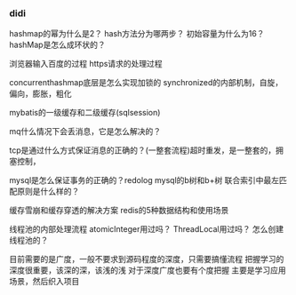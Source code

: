 ### didi
hashmap的幂为什么是2？
hash方法分为哪两步？
初始容量为什么为16？
hashMap是怎么成环状的？

浏览器输入百度的过程
https请求的处理过程

concurrenthashmap底层是怎么实现加锁的
synchronized的内部机制，自旋，偏向，膨胀，粗化

mybatis的一级缓存和二级缓存(sqlsession)

mq什么情况下会丢消息，它是怎么解决的？

tcp是通过什么方式保证消息的正确的？(一整套流程)超时重发，是一整套的，拥塞控制，

mysql是怎么保证事务的正确的？redolog
mysql的b树和b+树
联合索引中最左匹配原则是什么样的？

缓存雪崩和缓存穿透的解决方案
redis的5种数据结构和使用场景

线程池的内部处理流程
atomicInteger用过吗？
ThreadLocal用过吗？
怎么创建线程池的？

目前需要的是广度，一般不要求到源码程度的深度，只需要搞懂流程
把握学习的深度很重要，该深的深，该浅的浅
对于深度广度也要有个度把握
主要是学习应用场景，然后织入项目
